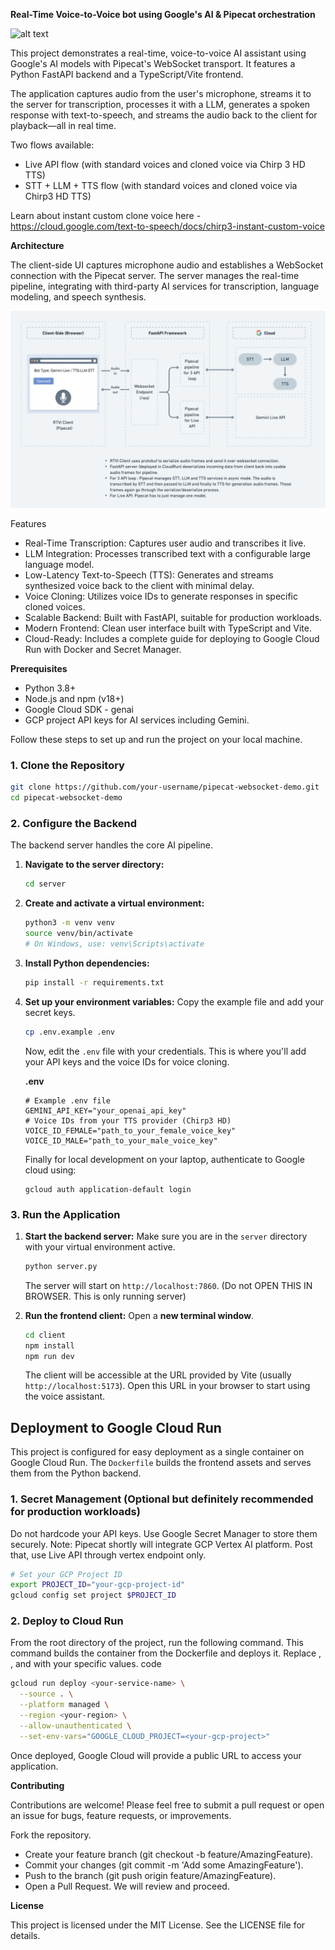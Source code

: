 **Real-Time Voice-to-Voice bot using Google's AI & Pipecat orchestration**

![alt text](https://img.shields.io/badge/License-MIT-yellow.svg)

This project demonstrates a real-time, voice-to-voice AI assistant using Google's AI models with Pipecat's WebSocket transport. It features a Python FastAPI backend and a TypeScript/Vite frontend.

The application captures audio from the user's microphone, streams it to the server for transcription, processes it with a LLM, generates a spoken response with text-to-speech, and streams the audio back to the client for playback—all in real time.

Two flows available:
- Live API flow (with standard voices and cloned voice via Chirp 3 HD TTS)
- STT + LLM + TTS flow (with standard voices and cloned voice via Chirp3 HD TTS)

Learn about instant custom clone voice here - https://cloud.google.com/text-to-speech/docs/chirp3-instant-custom-voice

**Architecture**

The client-side UI captures microphone audio and establishes a WebSocket connection with the Pipecat server. The server manages the real-time pipeline, integrating with third-party AI services for transcription, language modeling, and speech synthesis.

![alt text](./architecture.jpeg)

Features
- Real-Time Transcription: Captures user audio and transcribes it live.
- LLM Integration: Processes transcribed text with a configurable large language model.
- Low-Latency Text-to-Speech (TTS): Generates and streams synthesized voice back to the client with minimal delay.
- Voice Cloning: Utilizes voice IDs to generate responses in specific cloned voices.
- Scalable Backend: Built with FastAPI, suitable for production workloads.
- Modern Frontend: Clean user interface built with TypeScript and Vite.
- Cloud-Ready: Includes a complete guide for deploying to Google Cloud Run with Docker and Secret Manager.

**Prerequisites**

- Python 3.8+
- Node.js and npm (v18+)
- Google Cloud SDK - genai
- GCP project API keys for AI services including Gemini.


Follow these steps to set up and run the project on your local machine.

### 1. Clone the Repository

```bash
git clone https://github.com/your-username/pipecat-websocket-demo.git
cd pipecat-websocket-demo
```

### 2. Configure the Backend

The backend server handles the core AI pipeline.

1.  **Navigate to the server directory:**
    ```bash
    cd server
    ```

2.  **Create and activate a virtual environment:**
    ```bash
    python3 -m venv venv
    source venv/bin/activate
    # On Windows, use: venv\Scripts\activate
    ```

3.  **Install Python dependencies:**
    ```bash
    pip install -r requirements.txt
    ```

4.  **Set up your environment variables:**
    Copy the example file and add your secret keys.
    ```bash
    cp .env.example .env
    ```
    Now, edit the `.env` file with your credentials. This is where you'll add your API keys and the voice IDs for voice cloning.

    **.env**
    ```env
    # Example .env file
    GEMINI_API_KEY="your_openai_api_key"
    # Voice IDs from your TTS provider (Chirp3 HD)
    VOICE_ID_FEMALE="path_to_your_female_voice_key"
    VOICE_ID_MALE="path_to_your_male_voice_key"
    ```
    Finally for local development on your laptop, authenticate to Google cloud using:
   
    ```
    gcloud auth application-default login

    ```
    
### 3. Run the Application

1.  **Start the backend server:**
    Make sure you are in the `server` directory with your virtual environment active.
    ```bash
    python server.py
    ```
    The server will start on `http://localhost:7860`. (Do not OPEN THIS IN BROWSER. This is only running server)

2.  **Run the frontend client:**
    Open a **new terminal window**.
    ```bash
    cd client
    npm install
    npm run dev
    ```
    The client will be accessible at the URL provided by Vite (usually `http://localhost:5173`). Open this URL in your browser to start using the voice assistant.

## Deployment to Google Cloud Run

This project is configured for easy deployment as a single container on Google Cloud Run. The `Dockerfile` builds the frontend assets and serves them from the Python backend.

### 1. Secret Management (Optional but definitely recommended for production workloads)

Do not hardcode your API keys. Use Google Secret Manager to store them securely.
Note: Pipecat shortly will integrate GCP Vertex AI platform. Post that, use Live API through vertex endpoint only.

```bash
# Set your GCP Project ID
export PROJECT_ID="your-gcp-project-id"
gcloud config set project $PROJECT_ID
```

### 2. Deploy to Cloud Run

From the root directory of the project, run the following command.
This command builds the container from the Dockerfile and deploys it.
Replace <your-service-name>, <your-region>, and <your-gcp-project> with your specific values.
code

```bash
gcloud run deploy <your-service-name> \
  --source . \
  --platform managed \
  --region <your-region> \
  --allow-unauthenticated \
  --set-env-vars="GOOGLE_CLOUD_PROJECT=<your-gcp-project>"
```

Once deployed, Google Cloud will provide a public URL to access your application.

**Contributing**

Contributions are welcome! Please feel free to submit a pull request or open an issue for bugs, feature requests, or improvements.

Fork the repository.
- Create your feature branch (git checkout -b feature/AmazingFeature).
- Commit your changes (git commit -m 'Add some AmazingFeature').
- Push to the branch (git push origin feature/AmazingFeature).
- Open a Pull Request. We will review and proceed.

**License**

This project is licensed under the MIT License. See the LICENSE file for details.
